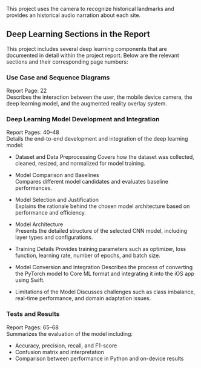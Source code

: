 This project uses the camera to recognize historical landmarks and provides an historical audio narration about each site.

## Deep Learning Sections in the Report

This project includes several deep learning components that are documented in detail within the project report. Below are the relevant sections and their corresponding page numbers:

### Use Case and Sequence Diagrams  
Report Page: 22  
Describes the interaction between the user, the mobile device camera, the deep learning model, and the augmented reality overlay system.

### Deep Learning Model Development and Integration  
Report Pages: 40–48  
Details the end-to-end development and integration of the deep learning model:

- Dataset and Data Preprocessing
  Covers how the dataset was collected, cleaned, resized, and normalized for model training.

- Model Comparison and Baselines  
  Compares different model candidates and evaluates baseline performances.

- Model Selection and Justification  
  Explains the rationale behind the chosen model architecture based on performance and efficiency.

- Model Architecture  
  Presents the detailed structure of the selected CNN model, including layer types and configurations.

- Training Details 
  Provides training parameters such as optimizer, loss function, learning rate, number of epochs, and batch size.

- Model Conversion and Integration 
  Describes the process of converting the PyTorch model to Core ML format and integrating it into the iOS app using Swift.

- Limitations of the Model
  Discusses challenges such as class imbalance, real-time performance, and domain adaptation issues.

### Tests and Results  
Report Pages: 65–68  
Summarizes the evaluation of the model including:

- Accuracy, precision, recall, and F1-score  
- Confusion matrix and interpretation  
- Comparison between performance in Python and on-device results
